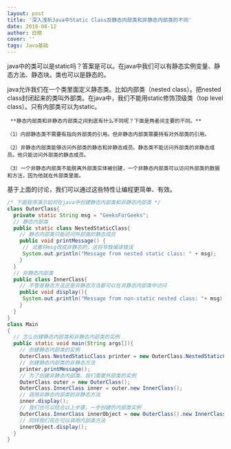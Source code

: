 ```yaml
---
layout: post
title: '深入浅析Java中Static Class及静态内部类和非静态内部类的不同'
date: 2018-08-12
author: 白皓
cover: ''
tags: Java基础   
---
```


java中的类可以是static吗？答案是可以。在java中我们可以有静态实例变量、静态方法、静态块。类也可以是静态的。

java允许我们在一个类里面定义静态类。比如内部类（nested class）。把nested class封闭起来的类叫外部类。在java中，我们不能用static修饰顶级类（top level class）。只有内部类可以为static。

     **静态内部类和非静态内部类之间到底有什么不同呢？下面是两者间主要的不同。**

    （1）内部静态类不需要有指向外部类的引用。但非静态内部类需要持有对外部类的引用。

    （2）非静态内部类能够访问外部类的静态和非静态成员。静态类不能访问外部类的非静态成员。他只能访问外部类的静态成员。

    （3）一个非静态内部类不能脱离外部类实体被创建，一个非静态内部类可以访问外部类的数据和方法，因为他就在外部类里面。

基于上面的讨论，我们可以通过这些特性让编程更简单、有效。
```java
/* 下面程序演示如何在java中创建静态内部类和非静态内部类 */
class OuterClass{
  private static String msg = "GeeksForGeeks";
  // 静态内部类
  public static class NestedStaticClass{
    // 静态内部类只能访问外部类的静态成员
    public void printMessage() {
     // 试着将msg改成非静态的，这将导致编译错误 
     System.out.println("Message from nested static class: " + msg); 
    }
  }
  // 非静态内部类
  public class InnerClass{
    // 不管是静态方法还是非静态方法都可以在非静态内部类中访问
    public void display(){
     System.out.println("Message from non-static nested class: "+ msg);
    }
  }
} 
class Main
{
  // 怎么创建静态内部类和非静态内部类的实例
  public static void main(String args[]){
    // 创建静态内部类的实例
    OuterClass.NestedStaticClass printer = new OuterClass.NestedStaticClass();
    // 创建静态内部类的非静态方法
    printer.printMessage();  
    // 为了创建非静态内部类，我们需要外部类的实例
    OuterClass outer = new OuterClass();    
    OuterClass.InnerClass inner = outer.new InnerClass();
    // 调用非静态内部类的非静态方法
    inner.display();
    // 我们也可以结合以上步骤，一步创建的内部类实例
    OuterClass.InnerClass innerObject = new OuterClass().new InnerClass();
    // 同样我们现在可以调用内部类方法
    innerObject.display();
  }
}
```
